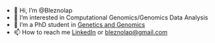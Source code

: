 - 👋 Hi, I’m @Bleznolap
- 👀 I’m interested in Computational Genomics/Genomics Data Analysis
- 🌱 I’m a PhD student in [Genetics and Genomics](https://www.genetics.iastate.edu/people/blessing-olabosoye)
- 📫 How to reach me [LinkedIn](https://www.linkedin.com/in/blessing-olabosoye) or bleznolap@gmail.com


<!---
Bleznolap/Bleznolap is a ✨ special ✨ repository because its `README.md` (this file) appears on your GitHub profile.
You can click the Preview link to take a look at your changes.
--->
